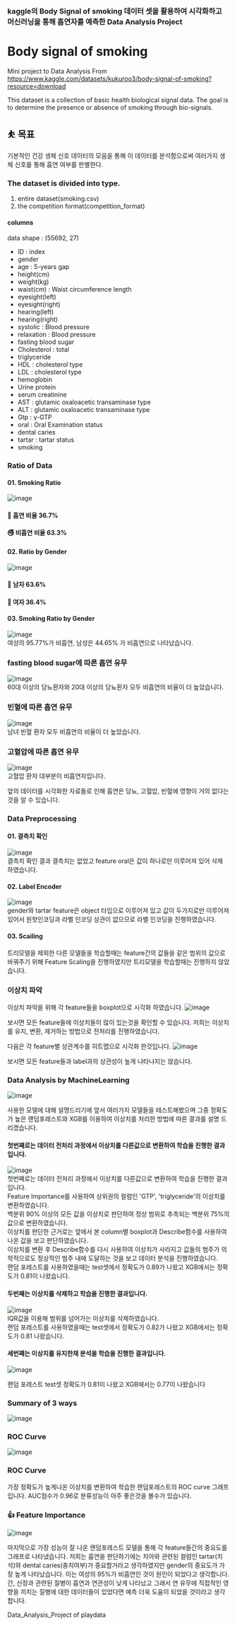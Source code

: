<h3>kaggle의 Body Signal of smoking 데이터 셋을 활용하여 시각화하고 머신러닝을 통해 흡연자를 예측한 Data Analysis Project</h3>

# Body signal of smoking 
Mini project to Data Analysis
From https://www.kaggle.com/datasets/kukuroo3/body-signal-of-smoking?resource=download

This dataset is a collection of basic health biological signal data.
The goal is to determine the presence or absence of smoking through bio-signals.

## ⛹ 목표
기본적인 건강 생체 신호 데이터의 모음을 통해
이 데이터를 분석함으로써 여러가지 생체 신호를 통해 흡연 여부를 판별한다.

### The dataset is divided into type.

1. entire dataset(smoking.csv)
2. the competition format(competition_format)

#### columns
data shape : (55692, 27)

- ID : index
- gender
- age : 5-years gap
- height(cm)
- weight(kg)
- waist(cm) : Waist circumference length
- eyesight(left)
- eyesight(right)
- hearing(left)
- hearing(right)
- systolic : Blood pressure
- relaxation : Blood pressure
- fasting blood sugar
- Cholesterol : total
- triglyceride
- HDL : cholesterol type
- LDL : cholesterol type
- hemoglobin
- Urine protein
- serum creatinine
- AST : glutamic oxaloacetic transaminase type
- ALT : glutamic oxaloacetic transaminase type
- Gtp : γ-GTP
- oral : Oral Examination status
- dental caries
- tartar : tartar status
- smoking

### Ratio of Data


#### 01. Smoking Ratio <br/>
![image](https://user-images.githubusercontent.com/100753335/202114374-62b06b06-17e8-4ca6-bebe-dd622853e53a.png) 
####  🚬 흡연 비율 36.7% <br/> 
####  🚭 비흡연 비율 63.3% <br/>

#### 02. Ratio by Gender <br/>
![image](https://user-images.githubusercontent.com/100753335/202114297-399351c6-46dd-43dc-bb2a-7bdd348e123a.png) <br/>
#### 🕺 남자 63.6% <br/>
#### 💃 여자 36.4% <br/>

#### 03. Smoking Ratio by Gender <br/>
![image](https://user-images.githubusercontent.com/100753335/202116084-ce83e3cd-5652-4a96-a944-e7aecf795d9d.png) <br/>
여성의 95.77%가 비흡연, 남성은 44.65% 가 비흡연으로 나타났습니다.

### fasting blood sugar에 따른 흡연 유무 <br/>
![image](https://user-images.githubusercontent.com/100753335/202117250-e7f1d369-af46-4d29-9635-1f751473439c.png) <br/>
60대 이상의 당뇨환자와 20대 이상의 당뇨환자 모두 비흡연의 비율이 더 높았습니다.

###  빈혈에 따른 흡연 유무 <br/>
![image](https://user-images.githubusercontent.com/100753335/202117380-d4c80d73-9483-4c16-ade2-29b4e6a7a5ce.png) <br/>
남녀 빈혈 환자 모두 비흡연의 비율이 더 높았습니다.

### 고혈압에 따른 흡연 유무 <br/>
![image](https://user-images.githubusercontent.com/100753335/202117561-406961c5-82df-4409-a40d-e65252591a0d.png) <br/>
고혈압 환자 대부분이 비흡연자입니다.

앞의 데이터를 시각화한 자료들로 인해 흡연은 당뇨, 고혈압, 빈혈에 영향이 거의 없다는것을 알 수 있습니다.

### Data Preprocessing

#### 01. 결측치 확인
![image](https://user-images.githubusercontent.com/100753335/202131504-5b9ef0e3-5758-4367-afdc-1e8dc754aa75.png) <br/> 
결측치 확인 결과 결측치는 없었고 feature oral은 값이 하나로만 이루어져 있어 삭제 하였습니다.

#### 02. Label Encoder
![image](https://user-images.githubusercontent.com/100753335/202131778-706c9a24-cf33-4e7a-9717-ccd3b6afab7b.png) <br/>
gender와 tartar feature은 object 타입으로 이루어져 있고 값이 두가지로만 이루어져있어서
원핫인코딩과 라벨 인코딩 상관이 없으므로 라벨 인코딩을 진행하였습니다.

#### 03. Scailing
트리모델을 제외한 다른 모델들을 학습할때는 feature간의 값들을 같은 범위의 값으로 바꿔주기 위해
Feature Scaling을 진행하였지만 트리모델을 학습할때는 진행하지 않았습니다. 

### 이상치 파악
이상치 파악을 위해 각 feature들을 boxplot으로 시각화 하였습니다.
![image](https://user-images.githubusercontent.com/100753335/202134008-9859bd75-790d-409a-a6fd-2e310ac3a694.png)<br/>

보시면 모든 feature들에 이상치들이 많이 있는것을 확인할 수 있습니다.
저희는 이상치를 유지, 변환, 제거하는 방법으로 전처리를 진행하였습니다.


다음은 각 feature별 상관계수를 히트맵으로 시각화 한것입니다.
![image](https://user-images.githubusercontent.com/100753335/202134154-e967e17b-ff20-4258-9758-8b53b788d9f4.png)<br/>

보시면 모든 feature들과 label과의 상관성이 높게 나타나지는 않습니다.

### Data Analysis by MachineLearning
![image](https://user-images.githubusercontent.com/100753335/202134678-837c8cdc-6a96-439b-b536-756ba199ec03.png)<br/>

사용한 모델에 대해 설명드리기에 앞서 여러가지 모델들을 테스트해봤으며 그중 정확도가 높은 랜덤포레스트와 XGB를 이용하여 이상치를 처리한 방법에 따른 결과를 설명 드리겠습니다.

#### 첫번째로는 데이터 전처리 과정에서 이상치를 다른값으로 변환하여 학습을 진행한 결과입니다.
![image](https://user-images.githubusercontent.com/100753335/202134965-24b1faab-e144-4760-9d31-45f2a8f2f7b3.png)<br/>
첫번째로는 데이터 전처리 과정에서 이상치를 다른값으로 변환하여 학습을 진행한 결과입니다.<br/>
Feature Importance를 사용하여 상위권의 컬럼인 'GTP', 'triglyceride'의 이상치를 변환하였습니다.<br/>
백분위 90% 이상의 모든 값을 이상치로 판단하여 정상 범위로 추측되는 백분위 75%의 값으로 변환하였습니다. <br/>
이상치를 판단한 근거로는 앞에서 본 column별 boxplot과 Describe함수를 사용하여 나온 값을 보고 
판단하였습니다. <br/>
이상치를 변환 후 Describe함수를 다시 사용하여 이상치가 사라지고 값들의
범주가 의학적으로도 정상적인 범주 내에 도달하는 것을 보고 데이터 분석을 진행하였습니다. <br/>
랜덤 포레스트를 사용하였을때는 test셋에서 정확도가 0.89가 나왔고
XGB에서는 정확도가 0.81이 나왔습니다.<br/>


#### 두번째는 이상치를 삭제하고 학습을 진행한 결과입니다.
![image](https://user-images.githubusercontent.com/100753335/202135581-990464ab-20ee-4f61-9ff8-1d8215d3de35.png)<br/>
IQR값을 이용해 범위를 넘어가는 이상치를 삭제하였습니다.<br/>
랜덤 포레스트를 사용하였을때는 test셋에서 정확도가 0.82가 나왔고
XGB에서는 정확도가 0.81 나왔습니다.<br/>

#### 세번째는 이상치를 유지한채 분석을 학습을 진행한 결과입니다.
![image](https://user-images.githubusercontent.com/100753335/202135721-8dc89872-5c3b-4cef-8c00-38a4080543c3.png)<br/>

랜덤 포레스트 test셋 정확도가 0.81이 나왔고 XGB에서는 0.77이 나왔습니다<br/>

### Summary of 3 ways
![image](https://user-images.githubusercontent.com/100753335/202135970-201a3678-e5a8-4014-af8e-4494d0140598.png)


### ROC Curve
![image](https://user-images.githubusercontent.com/100753335/202136112-e25641cb-a265-4bb0-9082-75b7b313abc5.png)

### ROC Curve
가장 정확도가 높게나온 이상치를 변환하여 학습한 랜덤포레스트의 ROC curve 그래프입니다.
AUC점수가 0.96로 분류성능이 아주 좋은것을 볼수가 있습니다.

### 👍 Feature Importance
![image](https://user-images.githubusercontent.com/100753335/202136413-3d6b874d-f9ff-409e-8381-c101372ffb2e.png)

마지막으로 가장 성능이 잘 나온 랜덤포레스트 모델을 통해 각 feature들간의 중요도를 그래프로 나타냈습니다.
저희는 흡연을 판단하기에는 치아와 관련된 컬럼인 tartar(치석)와 dental caries(충치여부)가 
중요할거라고 생각하였지만 gender의 중요도가 가장 높게 나타났습니다. 
이는 여성의 95%가 비흡연인 것이 원인이 되었다고 생각합니다.
간, 신장과 관련된 질병이 흡연과 연관성이 낮게 나타났고 그래서 연 유무에 직접적인 영향을 끼치는
질병에 대한 데이터들이 있었다면 예측 더욱 도움이 되었을 것이라고 생각합니다.

Data_Analysis_Project of playdata

